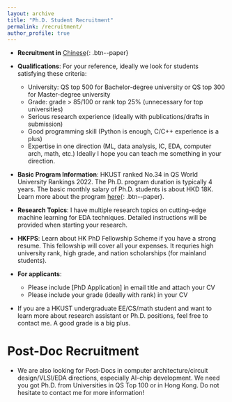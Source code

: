 ```yaml
---
layout: archive
title: "Ph.D. Student Recruitment"
permalink: /recruitment/
author_profile: true
---
```


* **Recruitment in** [Chinese](https://www.1point3acres.com/bbs/forum.php?mod=viewthread&tid=948482&page=1#pid17998340){: .btn--paper}

* **Qualifications**: For your reference, ideally we look for students satisfying these criteria: 
    * University: QS top 500 for Bachelor-degree university or QS top 300 for Master-degree university 
    * Grade: grade > 85/100 or rank top 25% (unnecessary for top universities)  
    * Serious research experience (ideally with publications/drafts in submission)  
    * Good programming skill (Python is enough, C/C++ experience is a plus)  
    * Expertise in one direction (ML, data analysis, IC, EDA, computer arch, math, etc.) Ideally I hope you can teach me something in your direction. 

* **Basic Program Information**: HKUST ranked No.34 in QS World University Rankings 2022. The Ph.D. program duration is typically 4 years. The basic monthly salary of Ph.D. students is about HKD 18K. Learn more about the program [here](https://prog-crs.ust.hk/pgprog/2022-23/mphil-phd-ece){: .btn--paper}.

* **Research Topics**: I have multiple research topics on cutting-edge machine learning for EDA techniques. Detailed instructions will be provided when starting your research.

* **HKFPS**: Learn about HK PhD Fellowship Scheme if you have a strong resume. This fellowship will cover all your expenses. It requries high university rank, high grade, and nation scholarships (for mainland students).

* **For applicants**:
    * Please include [PhD Application] in email title and attach your CV  
    * Please include your grade (ideally with rank) in your CV   

* If you are a HKUST undergraduate EE/CS/math student and want to learn more about research assistant or Ph.D. positions, feel free to contact me. A good grade is a big plus.


Post-Doc Recruitment
======
* We are also looking for Post-Docs in computer architecture/circuit design/VLSI/EDA directions, especially AI-chip development. We need you got Ph.D. from Universities in QS Top 100 or in Hong Kong. Do not hesitate to contact me for more information!



